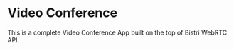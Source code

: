 Video Conference
===========

This is a complete Video Conference App built on the top of Bistri WebRTC API.
